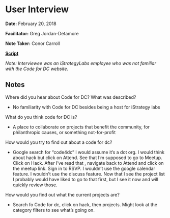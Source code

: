 # User Interview

**Date:** February 20, 2018

**Facilitator:** Greg Jordan-Detamore

**Note Taker:** Conor Carroll

[**Script**](https://github.com/codefordc/user-research/blob/master/2018-02-05-attendee-interview.md)

*Note: Interviewee was an iStrategyLabs employee who was not familiar with the Code for DC website.*

## Notes

Where did you hear about Code for DC? What was described?

- No familiarity with Code for DC besides being a host for iStrategy labs

What do you think code for DC is?

- A place to collaborate on projects that benefit the community, for philanthropic causes, or something not-for-profit

How would you try to find out about a code for dc?

- Google search for “code4dc” I would assume it’s a dot org. I would think about hack but click on Attend. See that I’m supposed to go to Meetup. Click on Hack. After I’ve read that , navigate back to Attend and click on the meetup link. Sign in to RSVP. I wouldn’t use the google calendar feature. I wouldn’t use the discuss feature. Now that I see the project list I probably would have liked to go to that first, but I see it now and will quickly review those.

How would you find out what the current projects are?

- Search fo Code for dc, click on hack, then projects. Might look at the category filters to see what’s going on.
